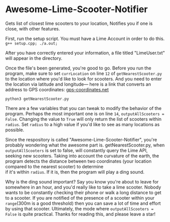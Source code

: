 # Awesome-Lime-Scooter-Notifier
Gets list of closest lime scooters to your location, Notifies you if one is close, with other features.

First, run the setup script. You must have a Lime Account in order to do this.
```g++ setup.cpp; ./a.out;```

After you have correctly entered your information, a file titled "LimeUser.txt" will appear in the directory.

Once the file's been generated, you're good to go.
Before you run the program, make sure to set ```currLocation``` on line ```12``` of ```getNearestScooter.py``` to the location where you'd like to look for scooters. And you need to enter the location via latitude and longitude— here is a link that
converts an address to GPS coordinates: [gps-coordinates.net](https://www.gps-coordinates.net/)

```python3 getNearestScooter.py```

There are a few variables that you can tweak to modify the behavior of the program.
Perhaps the most important one is on line ```14```, ```outputAllScooters = False```. Changing the value to ```True``` will only return the list of scooters within ```radius```.
Set ```radius``` to a high value if you'd like to see as many locations as possible.

Since the respository is called "Awesome-Lime-Scooter-Notifier", you're probably wondering what the awesome part is.
getNearestScooter.py, when ```outputAllScooters``` is set to false, will constantly query the Lime API, seeking new scooters.
Taking into account the curvature of the earth, the program detects the distance between two coordinates (your location compared to  the nearest scooter) to determine  
if it's within ```radius```. If it is, then the program will play a ding sound. 

Why is the ding sound important? Say you know you're about to leave for somewhere in an hour, and you'd really like to take a lime scooter. Nobody wants to be constantly checking their phone or walk a long distance to get to a scooter. If you are notified of the presence of a scooter within your ```range```(300m is a good threshold) then you can save a lot of time and effort by using that scooter. Ultimately, the mode where ```outputAllScooters = False``` is quite practical. Thanks for reading this, and please leave a star!
